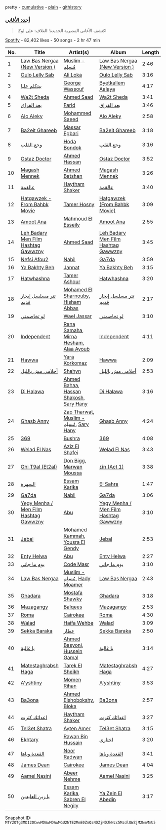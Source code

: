 pretty - [cumulative](/playlists/cumulative/37i9dQZF1DWXJnW46G73SM.md) - [plain](/playlists/plain/37i9dQZF1DWXJnW46G73SM) - [githistory](https://github.githistory.xyz/mackorone/spotify-playlist-archive/blob/main/playlists/plain/37i9dQZF1DWXJnW46G73SM)

### [أجدد الأغاني](https://open.spotify.com/playlist/37i9dQZF1DWXJnW46G73SM)

> اكتشف الأغاني المصرية الجديدة! الغلاف: على لوكا

[Spotify](https://open.spotify.com/user/spotify) - 82,402 likes - 50 songs - 2 hr 47 min

| No. | Title | Artist(s) | Album | Length |
|---|---|---|---|---|
| 1 | [Law Bas Nergaa \(New Version \)](https://open.spotify.com/track/4ebqXyZzx1JNVMCHZ0Roxp) | [Muslim \- مُسلِم](https://open.spotify.com/artist/2PM82jOCB674w4BL08zFVS) | [Law Bas Nergaa \(New Version \)](https://open.spotify.com/album/1qVviyoS8hVaIi80u8vCBi) | 2:46 |
| 2 | [Oulo Lelly Sab](https://open.spotify.com/track/7mMKakGmTepcWPiQd1TosA) | [Ali Loka](https://open.spotify.com/artist/2llLuXpn4BLMUltSxkkcJ1) | [Oulo Lelly Sab](https://open.spotify.com/album/0ue1Fe0WglapZpWvcoMgZ5) | 3:16 |
| 3 | [بيتكلم عليا](https://open.spotify.com/track/7yqw4f8ovU2HuuQmfy4kVu) | [George Wassouf](https://open.spotify.com/artist/7Ddov9nbJDbpgzvBVb7cU1) | [Byetkallem Aalaya](https://open.spotify.com/album/0in1Cb14BGgSyvwOHWpNni) | 4:17 |
| 4 | [Wa2t Sheda](https://open.spotify.com/track/3TTR9oSGljTI2ISZkAGCX6) | [Ahmed Saad](https://open.spotify.com/artist/5D2ui1KD49TfyCDb35zf5V) | [Wa2t Sheda](https://open.spotify.com/album/7Hf0ceCHEbXeX8tQuvoCyh) | 3:41 |
| 5 | [بعد الفراق](https://open.spotify.com/track/5EhzRYCsi33GWkiEWKfVUB) | [Farid](https://open.spotify.com/artist/5OaC42gxOxSYgfmmSxe672) | [بعد الفراق](https://open.spotify.com/album/48cCganqz8LB7yT5OYq9e7) | 3:46 |
| 6 | [Alo Aleky](https://open.spotify.com/track/0zzrAsIPYKENTWOwZqYjYp) | [Mohammed Saeed](https://open.spotify.com/artist/1ZpCdBZ3rL0mXxMhzhOBvi) | [Alo Aleky](https://open.spotify.com/album/0PpvOrpEHnxaxmzdrrpm26) | 2:58 |
| 7 | [Ba2eit Ghareeb](https://open.spotify.com/track/4h6PHa9gi5gH35AP4Pll1u) | [Massar Egbari](https://open.spotify.com/artist/1RJ4fUIqNW9jyKFMtRZOD4) | [Ba2eit Ghareeb](https://open.spotify.com/album/1mlnwGPLhtTHhYGI1mpmkG) | 3:18 |
| 8 | [وجع القلب](https://open.spotify.com/track/0FZ5oLIe8RJYYheKPnmdu2) | [Hoda Bondok](https://open.spotify.com/artist/3fyqTnSY7KwpOnO6zdHPVH) | [وجع القلب](https://open.spotify.com/album/5LM0TAyvuFOorgqktkRVEx) | 3:16 |
| 9 | [Ostaz Doctor](https://open.spotify.com/track/1vXKM9vvvIvkNSZZh47AVi) | [Ahmed Hassan](https://open.spotify.com/artist/0pE823Ul8G2Y3BHF5BJNGm) | [Ostaz Doctor](https://open.spotify.com/album/4M8oMek45kaquVYusG6C72) | 3:52 |
| 10 | [Magash Mennek](https://open.spotify.com/track/7jTV5xzP8f252w6xS6isRv) | [Ahmed Batshan](https://open.spotify.com/artist/3mw4hDoLzTBOieeN9XZBIz) | [Magash Mennek](https://open.spotify.com/album/5ut1qAv97kxgJcnR1XbnMN) | 3:26 |
| 11 | [عالقمة](https://open.spotify.com/track/5PIvugPx2PeDBmW1fHIRnO) | [Haytham Shaker](https://open.spotify.com/artist/6qRALpme6YIgJ8jWM2D0G2) | [عالقمة](https://open.spotify.com/album/3OzEZdkKYp10GSgVSiXsvQ) | 3:40 |
| 12 | [Hatgawzek \- From Bahbk Movie](https://open.spotify.com/track/3qyKeThLCtxNIqUw18nw6K) | [Tamer Hosny](https://open.spotify.com/artist/4cGfgRmpFc9zgZMfuSXhqy) | [Hatgawzek \(From Bahbk Movie\)](https://open.spotify.com/album/0yHsOQEcAbWvo30uHf0fED) | 3:09 |
| 13 | [Amoot Ana](https://open.spotify.com/track/0y3Rbo2bkvCMinQkjdaG0O) | [Mahmoud El Esseily](https://open.spotify.com/artist/7MGFOSQK8O3im8YslR3DLB) | [Amoot Ana](https://open.spotify.com/album/2I0r0p4ri7aCkei8SgeEwQ) | 2:55 |
| 14 | [Leh Badary Men Film Hashtag Gawwzny](https://open.spotify.com/track/6XqswjwRHsf5DMSdxEhFSm) | [Ahmed Saad](https://open.spotify.com/artist/5D2ui1KD49TfyCDb35zf5V) | [Leh Badary Men Film Hashtag Gawwzny](https://open.spotify.com/album/2kSwBV93jeWgrbYcLUVXHV) | 3:45 |
| 15 | [Nefsi Afou2](https://open.spotify.com/track/1OQSmaqaomwMpLHGk0YnGo) | [Nabil](https://open.spotify.com/artist/4Rl8onVZp4QFiYARW298WD) | [Ga7da](https://open.spotify.com/album/0ut6qfrsetpcWNtWcJWkK2) | 3:59 |
| 16 | [Ya Bakhty Beh](https://open.spotify.com/track/1CEYTW1P2mKpZgxouGDw8f) | [Jannat](https://open.spotify.com/artist/3MpEY93FasSif1w2qbutch) | [Ya Bakhty Beh](https://open.spotify.com/album/0tFBtGwjlCel82hP0xN1hy) | 3:15 |
| 17 | [Hatwhashna](https://open.spotify.com/track/3gAYSjeXZ5XbicBFX5G0Ya) | [Tamer Ashour](https://open.spotify.com/artist/5rCq30EbJ3DfZPKybGZj8F) | [Hatwhashna](https://open.spotify.com/album/2SpDaTDqpebKTgQyKtf51j) | 3:20 |
| 18 | [تتر مسلسل إيجار قديم](https://open.spotify.com/track/78UmbZ12RIuxdH0DJPi79B) | [Mohamed El Sharnouby](https://open.spotify.com/artist/7zUEJRavunKtqi2n029IHn), [Hisham Abbas](https://open.spotify.com/artist/6OQ7sfN0G1E2pZMhYW9wjG) | [تتر مسلسل إيجار قديم](https://open.spotify.com/album/5PverpMPdObPEdRQ5AM41K) | 2:17 |
| 19 | [لو تخاصمني](https://open.spotify.com/track/2ijApNHjp90HBYZLZKVCue) | [Wael Jassar](https://open.spotify.com/artist/5HczG7gdd89oDKY0CUyPof) | [لو تخاصمني](https://open.spotify.com/album/5S17tuujr6lGt6Cmv0L4Ie) | 3:10 |
| 20 | [Independent](https://open.spotify.com/track/23LjDDuaiLm6pU4CiS2WY8) | [Rana Samaha](https://open.spotify.com/artist/2uDFLyBdrEahDgvR0KEMUW), [Mirna Hesham](https://open.spotify.com/artist/2XuOGCueot1VkEcd5tQVYB), [Alaa Ayoub](https://open.spotify.com/artist/1VlKswfMq3gkY5dqMPqOtH) | [Independent](https://open.spotify.com/album/2RZG30VaDtoJeCUPdMImG0) | 4:11 |
| 21 | [Hawwa](https://open.spotify.com/track/0uIlJ1aiIJYqscUjXONYPo) | [Yara Korkomaz](https://open.spotify.com/artist/6amwfCnGymkXQLiFYq23PU) | [Hawwa](https://open.spotify.com/album/4Uk227gcmdkstmQMVVDHxl) | 2:09 |
| 22 | [أحلامي مش بالليل](https://open.spotify.com/track/74ot8VQfzMdaLtNt53uwFR) | [Shahyn](https://open.spotify.com/artist/3SMvE0QyULRkKy2Y2FLbUG) | [أحلامي مش بالليل](https://open.spotify.com/album/3db6y1DVSHkcHUw84mR7F1) | 2:53 |
| 23 | [Di Halawa](https://open.spotify.com/track/3BW4RcvJUYGtnPOzppeVW9) | [Ahmed Bahaa](https://open.spotify.com/artist/0YYLDpbsExW7PI14mRJPfx), [Hassan Shakosh](https://open.spotify.com/artist/62IUrFqq28x2SbRdzm9sQt), [Sary Hany](https://open.spotify.com/artist/1eTh9xZZfmBuobcE0oQFEK) | [Di Halawa](https://open.spotify.com/album/7hy7jpcDzPXmIde1fICTvT) | 3:16 |
| 24 | [Ghasb Anny](https://open.spotify.com/track/20MpmTGEcFIfMxxqobnxnl) | [Zap Tharwat](https://open.spotify.com/artist/3yLKIh0kKryfCRygWN5wFv), [Muslim \- مُسلِم](https://open.spotify.com/artist/2PM82jOCB674w4BL08zFVS), [Sary Hany](https://open.spotify.com/artist/1eTh9xZZfmBuobcE0oQFEK) | [Ghasb Anny](https://open.spotify.com/album/0XAMmhfNF6ezT5eEYPYKSy) | 4:24 |
| 25 | [369](https://open.spotify.com/track/2OdI0PsoOfmYDpL82pa70r) | [Bushra](https://open.spotify.com/artist/2X14AwILJGdfg4YoiWOKra) | [369](https://open.spotify.com/album/3e2NSVt6UDn8J4stYPA5eT) | 4:08 |
| 26 | [Welad El Nas](https://open.spotify.com/track/7IVOH9iOYCLh4ghPc2IjEn) | [Aziz El Shafei](https://open.spotify.com/artist/5afhldfOH1zWp9nhlvxFQL) | [Welad El Nas](https://open.spotify.com/album/3C47PBslEIMHA8C5MSC7ms) | 3:43 |
| 27 | [Ghi T9al \(Et2al\)](https://open.spotify.com/track/3L19EYCeRURGzbIVMjCkLx) | [Don Bigg](https://open.spotify.com/artist/4h4gnapBHEWZMVzjeZ2Ywl), [Marwan Moussa](https://open.spotify.com/artist/2BBnFUgIaLHqoRYPfshoPb) | [٤in \(Act 1\)](https://open.spotify.com/album/0q5xkDt5Eb3KUPMRjUiIJW) | 3:38 |
| 28 | [السهرة](https://open.spotify.com/track/3B0c0EfG1DNm0XYipP9xjK) | [Essam Karika](https://open.spotify.com/artist/0c8w2lYzFdZkCOVtJj7QdW) | [El Sahra](https://open.spotify.com/album/4DK6Lxo0tLwNZDbeQWfQVu) | 1:47 |
| 29 | [Ga7da](https://open.spotify.com/track/2OeBH98G3LNrCybb8J9E5a) | [Nabil](https://open.spotify.com/artist/4Rl8onVZp4QFiYARW298WD) | [Ga7da](https://open.spotify.com/album/0ut6qfrsetpcWNtWcJWkK2) | 3:06 |
| 30 | [Yegy Menha / Men Film Hashtag Gawwzny](https://open.spotify.com/track/4WyUnySbjZajrRUm9fAzWo) | [Abu](https://open.spotify.com/artist/0oXeb3Z8lPe5ObsbBGicML) | [Yegy Menha / Men Film Hashtag Gawwzny](https://open.spotify.com/album/13GIt02TWZjixo3i26W9hM) | 3:10 |
| 31 | [Jebal](https://open.spotify.com/track/7EPvVoROZX4d1dafqunSEN) | [Mohamed Kammah](https://open.spotify.com/artist/15TITDp3RoYMiYhnE3ccmM), [Yousra El Gendy](https://open.spotify.com/artist/4NHY6xrFxJwxDxYNl9WZLv) | [Jebal](https://open.spotify.com/album/5M9HfVPfdPqRYJl22Sc39y) | 2:53 |
| 32 | [Enty Helwa](https://open.spotify.com/track/5V6SbJmwZowWofLMZYzMjI) | [Abu](https://open.spotify.com/artist/0oXeb3Z8lPe5ObsbBGicML) | [Enty Helwa](https://open.spotify.com/album/5MPMR67fgV8BzuIHD5UO88) | 2:27 |
| 33 | [يوم ما جاني](https://open.spotify.com/track/0APfVkcFTt08Beh57ILcdo) | [Code Masr](https://open.spotify.com/artist/145N3lyWbfwAEVNFwb0ack) | [يوم ما جاني](https://open.spotify.com/album/7ePGgpsRB1l33EsZaNQGYX) | 3:10 |
| 34 | [Law Bas Nergaa](https://open.spotify.com/track/7ogQhlO9miA7gt18l0tlRT) | [Muslim \- مُسلِم](https://open.spotify.com/artist/2PM82jOCB674w4BL08zFVS), [Hady Moamer](https://open.spotify.com/artist/0jPg8Ugy7n2JrD9jBaBptD) | [Law Bas Nergaa](https://open.spotify.com/album/7mxi6m5tjRolq6U2HTTlq2) | 2:43 |
| 35 | [Ghadara](https://open.spotify.com/track/09IDaUSiljvpgn8Maga1le) | [Mostafa Shawky](https://open.spotify.com/artist/69HsaYqqbiG8d3LxNdlvM7) | [Ghadara](https://open.spotify.com/album/1nBeYWpShZ8LRON2jX26Ho) | 3:18 |
| 36 | [Mazagangy](https://open.spotify.com/track/0DaI5tYfY8JacqHGU13jeO) | [Balqees](https://open.spotify.com/artist/6arfS6PinvWKGyMd1AqgFI) | [Mazagangy](https://open.spotify.com/album/5HaxcIPl2gGqQn4Okt1IsS) | 2:53 |
| 37 | [Roma](https://open.spotify.com/track/5GDhHuLpmneh1DCMyKMJp3) | [Cairokee](https://open.spotify.com/artist/2GVksDv9UpY60i4CvytrZK) | [Roma](https://open.spotify.com/album/6ucy4v9cUETA0yRQx8D34F) | 4:30 |
| 38 | [Walad](https://open.spotify.com/track/4ICngUihhBxci0OHQIL0uu) | [Haifa Wehbe](https://open.spotify.com/artist/05ai8foZsZwk0cni0IOuNj) | [Walad](https://open.spotify.com/album/6SdAmxpejR61XJnjJqErLj) | 3:09 |
| 39 | [Sekka Baraka](https://open.spotify.com/track/3qY6aHNvRt3lHsD9jZQXfD) | [عطار](https://open.spotify.com/artist/0qYgCdqD3rVSoguhaDGGWZ) | [Sekka Baraka](https://open.spotify.com/album/6t78W97JmzbxxInDEIoYKr) | 2:50 |
| 40 | [يا غالية](https://open.spotify.com/track/6kxH8WTeU0Br5qyQ7IFBUx) | [Ahmed Basyoni](https://open.spotify.com/artist/2T6gqh96T1Cy8YfvzEPr49), [Hussein Gamal](https://open.spotify.com/artist/6qsRiXkSz88prbplwiKpmr) | [يا غالية](https://open.spotify.com/album/2J2bekTkAnz7hacnFyxXo0) | 3:14 |
| 41 | [Matestaghrabsh Haga](https://open.spotify.com/track/7Jq8rsBuJxTxw0fENkcYEh) | [Tarek El Sheikh](https://open.spotify.com/artist/0BNCbz1t4tnKmzLeHi5Dk6) | [Matestaghrabsh Haga](https://open.spotify.com/album/4eXD2O6PUiD8hZKHu4Lohg) | 4:27 |
| 42 | [A'yshtiny](https://open.spotify.com/track/4zfHwTLD44LYbz7HH1Lysg) | [Momen Rihan](https://open.spotify.com/artist/0CyOshhqVfUfmaBviztIeU) | [A'yshtiny](https://open.spotify.com/album/3tdL688raITLMsbWZ8tZxG) | 3:53 |
| 43 | [Ba3ona](https://open.spotify.com/track/3cTHKSIx90nhqaW1BnxpuM) | [Ahmed Elshobokshy](https://open.spotify.com/artist/5hXVuAmFV4ql8M4BmIZBmP), [Bloka](https://open.spotify.com/artist/1iGaZoy10Y66Q7S5HcEoLp) | [Ba3ona](https://open.spotify.com/album/5qmayXOO5eminy7h12pLZ7) | 2:57 |
| 44 | [اعدائك كترت](https://open.spotify.com/track/0CFfVxPKnJfh7bIxzgOyO0) | [Haytham Shaker](https://open.spotify.com/artist/6qRALpme6YIgJ8jWM2D0G2) | [اعدائك كترت](https://open.spotify.com/album/5FTpX2Ws71TQRQyec4CbqY) | 3:27 |
| 45 | [Tel3et Shatra](https://open.spotify.com/track/4Fc4BthBA9jfUVGMU2nnbf) | [Ayten Amer](https://open.spotify.com/artist/3bUeg0maVIE0EnHJcsfyZE) | [Tel3et Shatra](https://open.spotify.com/album/7EtK7ztKN3ckrnEvzCMPtD) | 3:15 |
| 46 | [Ekhtary](https://open.spotify.com/track/2V3E17nHsmFLpuV3aswZKn) | [Rawan Bin Hussain](https://open.spotify.com/artist/2EwH8s2tM7Oxp45dIW6oNQ) | [اختاري](https://open.spotify.com/album/3ty4b0EddF0sWH4FyMtYpi) | 3:20 |
| 47 | [القعدة وياها](https://open.spotify.com/track/1t92PLGQlNTFys2ujeh16y) | [Noor Radwan](https://open.spotify.com/artist/2GhbS9S7Gp9SIH6iUPvFeA) | [القعدة وياها](https://open.spotify.com/album/0CANZEmU3quFUm4X3EB9DM) | 3:41 |
| 48 | [James Dean](https://open.spotify.com/track/3bN0IZvx7rI9yK0JAYdP2M) | [Cairokee](https://open.spotify.com/artist/2GVksDv9UpY60i4CvytrZK) | [James Dean](https://open.spotify.com/album/0xreh1fpGApy66xjYdGEMD) | 4:04 |
| 49 | [Aamel Nasini](https://open.spotify.com/track/63bfjUj6fMBP6LgI0cHKX9) | [Abeer Nehme](https://open.spotify.com/artist/22VZmipYTMSoNzvBaWkVwF) | [Aamel Nasini](https://open.spotify.com/album/6JtgZQjsNoj5ZwA2MPJL78) | 3:25 |
| 50 | [يا زين العابدين](https://open.spotify.com/track/1EqcgbV20mqyMiZihldXfe) | [Essam Karika](https://open.spotify.com/artist/0c8w2lYzFdZkCOVtJj7QdW), [Sabren El Negily](https://open.spotify.com/artist/5Zrk8InWtoiqUkMgrW17yy) | [Ya Zein El Abedin](https://open.spotify.com/album/3143g21GZo41GqYhIp9Ly2) | 3:17 |

Snapshot ID: `MTY2OTg3MDI2OCwwMDAwMDAwMGU2NTE2MmE0ZmQzNDZjNDJkNzc5MzdlOWZjM2NmMmU5`
